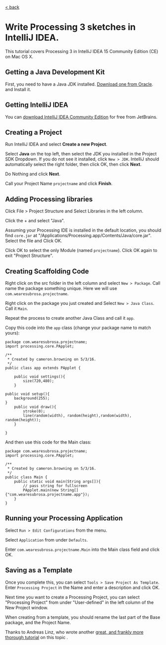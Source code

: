 [< back](https://github.com/camb416/project-tutorials)

# Write Processing 3 sketches in IntelliJ IDEA.

This tutorial covers Processing 3 in IntelliJ IDEA 15 Community Edition (CE) on Mac OS X.


## Getting a Java Development Kit

First, you need to have a Java JDK installed. [Download one from Oracle](http://www.oracle.com/technetwork/java/javase/downloads/jdk8-downloads-2133151.html). and Install it.

## Getting IntelliJ IDEA

You can [download IntelliJ IDEA Community Edition](https://www.jetbrains.com/idea/download/) for free from JetBrains.

## Creating a Project

Run IntelliJ IDEA and select **Create a new Project**.

Select **Java** on the top left, then select the JDK you installed in the Project SDK Dropdown. If you do not see it installed, click `New > JDK`. IntelliJ should automatically select the right folder, then click OK, then click **Next**. 

Do Nothing and click **Next**.

Call your Project Name `projectname` and click **Finish**.

## Adding Processing libraries

Click File > Project Structure and Select Libraries in the left column.

Click the + and select "Java".

Assuming your Processing IDE is installed in the default location, you should find `core.jar` at "/Applications/Processing.app/Contents/Java/core.jar". Select the file and Click OK.

Click OK to select the only Module (named `projectname`). Click OK again to exit "Project Structure".

## Creating Scaffolding Code

Right click on the src folder in the left column and select `New > Package`. Call name the package something unique. Here we will use `com.wearesubrosa.projectname`.

Right click on the package you just created and Select `New > Java Class`. Call it `Main`. 

Repeat the process to create another Java Class and call it `app`.

Copy this code into the `app` class (change your package name to match yours):
```
package com.wearesubrosa.projectname;
import processing.core.PApplet;

/**
 * Created by cameron.browning on 5/3/16.
 */
public class app extends PApplet {

    public void settings(){
        size(720,480);
    }

public void setup(){
    background(255);
}
    public void draw(){
        stroke(0);
        line(random(width), random(height),random(width), random(height));
    }

}
```

And then use this code for the Main class:
```
package com.wearesubrosa.projectname;
import processing.core.PApplet;

/**
 * Created by cameron.browning on 5/3/16.
 */
public class Main {
    public static void main(String args[]){
        // pass string for fullscreen
        PApplet.main(new String[] {"com.wearesubrosa.projectname.app"});
    }
}
```

## Running your Processing Application

Select `Run > Edit Configurations` from the menu.

Select `Application` from under `Defaults`.

Enter `com.wearesubrosa.projectname.Main` into the Main class field and click OK.

## Saving as a Template

Once you complete this, you can select `Tools > Save Project As Template`. Enter `Processing Project` in the Name and enter a description and click OK.

Next time you want to create a Processing Project, you can select "Processing Project" from under "User-defined" in the left column of the New Project window.

When creating from a template, you should rename the last part of the Base package, and the Project Name.

Thanks to Andreas Linz, who wrote another [great, and frankly more thorough tutorial](https://blog.klingt.net/posts/processing-2-in-intellij-idea-14/) on this topic .